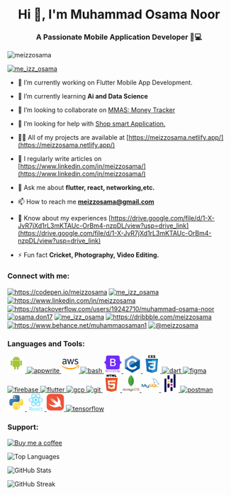 
<h1 align="center">Hi 👋, I'm Muhammad Osama Noor</h1>
<h3 align="center">A Passionate Mobile Application Developer 📱💻</h3>

<p align="left"> <img src="https://komarev.com/ghpvc/?username=meizzosama&label=Profile%20views&color=0e75b6&style=flat" alt="meizzosama" /> </p>


<p align="left"> <a href="https://twitter.com/me_izz_osama" target="blank"><img src="https://img.shields.io/twitter/follow/me_izz_osama?logo=twitter&style=for-the-badge" alt="me_izz_osama" /></a> </p>

- 🔭 I’m currently working on Flutter Mobile App Development.

- 🌱 I’m currently learning **Ai and Data Science**

- 👯 I’m looking to collaborate on [MMAS: Money Tracker](https://github.com/Meizzosama/mmas-money-tracker)

- 🤝 I’m looking for help with [Shop smart Application.](https://github.com/Meizzosama/shop-smart)

- 👨‍💻 All of my projects are available at [https://meizzosama.netlify.app/](https://meizzosama.netlify.app/)

- 📝 I regularly write articles on [https://www.linkedin.com/in/meizzosama/](https://www.linkedin.com/in/meizzosama/)

- 💬 Ask me about **flutter, react, networking,etc.**

- 📫 How to reach me **meizzosama@gmail.com**

- 📄 Know about my experiences [https://drive.google.com/file/d/1-X-JvR7jXd1rL3mKTAUc-OrBm4-nzpDL/view?usp=drive_link](https://drive.google.com/file/d/1-X-JvR7jXd1rL3mKTAUc-OrBm4-nzpDL/view?usp=drive_link)

- ⚡ Fun fact **Cricket, Photography, Video Editing.**

<h3 align="left">Connect with me:</h3>
<p align="left">
<a href="https://codepen.io/https://codepen.io/meizzosama" target="blank"><img align="center" src="https://raw.githubusercontent.com/rahuldkjain/github-profile-readme-generator/master/src/images/icons/Social/codepen.svg" alt="https://codepen.io/meizzosama" height="30" width="40" /></a>
<a href="https://twitter.com/me_izz_osama" target="blank"><img align="center" src="https://raw.githubusercontent.com/rahuldkjain/github-profile-readme-generator/master/src/images/icons/Social/twitter.svg" alt="me_izz_osama" height="30" width="40" /></a>
<a href="https://linkedin.com/in/https://www.linkedin.com/in/meizzosama" target="blank"><img align="center" src="https://raw.githubusercontent.com/rahuldkjain/github-profile-readme-generator/master/src/images/icons/Social/linked-in-alt.svg" alt="https://www.linkedin.com/in/meizzosama" height="30" width="40" /></a>
<a href="https://stackoverflow.com/users/https://stackoverflow.com/users/19242710/muhammad-osama-noor" target="blank"><img align="center" src="https://raw.githubusercontent.com/rahuldkjain/github-profile-readme-generator/master/src/images/icons/Social/stack-overflow.svg" alt="https://stackoverflow.com/users/19242710/muhammad-osama-noor" height="30" width="40" /></a>
<a href="https://fb.com/osama.don17" target="blank"><img align="center" src="https://raw.githubusercontent.com/rahuldkjain/github-profile-readme-generator/master/src/images/icons/Social/facebook.svg" alt="osama.don17" height="30" width="40" /></a>
<a href="https://instagram.com/me_izz_osama" target="blank"><img align="center" src="https://raw.githubusercontent.com/rahuldkjain/github-profile-readme-generator/master/src/images/icons/Social/instagram.svg" alt="me_izz_osama" height="30" width="40" /></a>
<a href="https://dribbble.com/https://dribbble.com/meizzosama" target="blank"><img align="center" src="https://raw.githubusercontent.com/rahuldkjain/github-profile-readme-generator/master/src/images/icons/Social/dribbble.svg" alt="https://dribbble.com/meizzosama" height="30" width="40" /></a>
<a href="https://www.behance.net/https://www.behance.net/muhammaosaman1" target="blank"><img align="center" src="https://raw.githubusercontent.com/rahuldkjain/github-profile-readme-generator/master/src/images/icons/Social/behance.svg" alt="https://www.behance.net/muhammaosaman1" height="30" width="40" /></a>
<a href="https://medium.com/@meizzosama" target="blank"><img align="center" src="https://raw.githubusercontent.com/rahuldkjain/github-profile-readme-generator/master/src/images/icons/Social/medium.svg" alt="@meizzosama" height="30" width="40" /></a>
</p>

<h3 align="left">Languages and Tools:</h3>
<p align="left"> <a href="https://developer.android.com" target="_blank" rel="noreferrer"> <img src="https://raw.githubusercontent.com/devicons/devicon/master/icons/android/android-original-wordmark.svg" alt="android" width="40" height="40"/> </a> <a href="https://appwrite.io" target="_blank" rel="noreferrer"> <img src="https://www.vectorlogo.zone/logos/appwriteio/appwriteio-icon.svg" alt="appwrite" width="40" height="40"/> </a> <a href="https://aws.amazon.com" target="_blank" rel="noreferrer"> <img src="https://raw.githubusercontent.com/devicons/devicon/master/icons/amazonwebservices/amazonwebservices-original-wordmark.svg" alt="aws" width="40" height="40"/> </a> <a href="https://www.gnu.org/software/bash/" target="_blank" rel="noreferrer"> <img src="https://www.vectorlogo.zone/logos/gnu_bash/gnu_bash-icon.svg" alt="bash" width="40" height="40"/> </a> <a href="https://getbootstrap.com" target="_blank" rel="noreferrer"> <img src="https://raw.githubusercontent.com/devicons/devicon/master/icons/bootstrap/bootstrap-plain-wordmark.svg" alt="bootstrap" width="40" height="40"/> </a> <a href="https://www.cprogramming.com/" target="_blank" rel="noreferrer"> <img src="https://raw.githubusercontent.com/devicons/devicon/master/icons/c/c-original.svg" alt="c" width="40" height="40"/> </a> <a href="https://www.w3schools.com/css/" target="_blank" rel="noreferrer"> <img src="https://raw.githubusercontent.com/devicons/devicon/master/icons/css3/css3-original-wordmark.svg" alt="css3" width="40" height="40"/> </a> <a href="https://dart.dev" target="_blank" rel="noreferrer"> <img src="https://www.vectorlogo.zone/logos/dartlang/dartlang-icon.svg" alt="dart" width="40" height="40"/> </a> <a href="https://www.figma.com/" target="_blank" rel="noreferrer"> <img src="https://www.vectorlogo.zone/logos/figma/figma-icon.svg" alt="figma" width="40" height="40"/> </a> <a href="https://firebase.google.com/" target="_blank" rel="noreferrer"> <img src="https://www.vectorlogo.zone/logos/firebase/firebase-icon.svg" alt="firebase" width="40" height="40"/> </a> <a href="https://flutter.dev" target="_blank" rel="noreferrer"> <img src="https://www.vectorlogo.zone/logos/flutterio/flutterio-icon.svg" alt="flutter" width="40" height="40"/> </a> <a href="https://cloud.google.com" target="_blank" rel="noreferrer"> <img src="https://www.vectorlogo.zone/logos/google_cloud/google_cloud-icon.svg" alt="gcp" width="40" height="40"/> </a> <a href="https://git-scm.com/" target="_blank" rel="noreferrer"> <img src="https://www.vectorlogo.zone/logos/git-scm/git-scm-icon.svg" alt="git" width="40" height="40"/> </a> <a href="https://www.w3.org/html/" target="_blank" rel="noreferrer"> <img src="https://raw.githubusercontent.com/devicons/devicon/master/icons/html5/html5-original-wordmark.svg" alt="html5" width="40" height="40"/> </a> <a href="https://www.mongodb.com/" target="_blank" rel="noreferrer"> <img src="https://raw.githubusercontent.com/devicons/devicon/master/icons/mongodb/mongodb-original-wordmark.svg" alt="mongodb" width="40" height="40"/> </a> <a href="https://www.mysql.com/" target="_blank" rel="noreferrer"> <img src="https://raw.githubusercontent.com/devicons/devicon/master/icons/mysql/mysql-original-wordmark.svg" alt="mysql" width="40" height="40"/> </a> <a href="https://pandas.pydata.org/" target="_blank" rel="noreferrer"> <img src="https://raw.githubusercontent.com/devicons/devicon/2ae2a900d2f041da66e950e4d48052658d850630/icons/pandas/pandas-original.svg" alt="pandas" width="40" height="40"/> </a> <a href="https://postman.com" target="_blank" rel="noreferrer"> <img src="https://www.vectorlogo.zone/logos/getpostman/getpostman-icon.svg" alt="postman" width="40" height="40"/> </a> <a href="https://www.python.org" target="_blank" rel="noreferrer"> <img src="https://raw.githubusercontent.com/devicons/devicon/master/icons/python/python-original.svg" alt="python" width="40" height="40"/> </a> <a href="https://reactjs.org/" target="_blank" rel="noreferrer"> <img src="https://raw.githubusercontent.com/devicons/devicon/master/icons/react/react-original-wordmark.svg" alt="react" width="40" height="40"/> </a> <a href="https://developer.apple.com/swift/" target="_blank" rel="noreferrer"> <img src="https://raw.githubusercontent.com/devicons/devicon/master/icons/swift/swift-original.svg" alt="swift" width="40" height="40"/> </a> <a href="https://www.tensorflow.org" target="_blank" rel="noreferrer"> <img src="https://www.vectorlogo.zone/logos/tensorflow/tensorflow-icon.svg" alt="tensorflow" width="40" height="40"/> </a> </p>

### Support:
<p>
  <a href="https://www.buymeacoffee.com/me_izz_osama">
    <img src="https://cdn.buymeacoffee.com/buttons/v2/default-yellow.png" height="50" width="210" alt="Buy me a coffee" />
  </a>
</p>

<p><img src="https://github-readme-stats.vercel.app/api/top-langs?username=meizzosama&show_icons=true&locale=en&layout=compact" alt="Top Languages" /></p>

<p><img src="https://github-readme-stats.vercel.app/api?username=meizzosama&show_icons=true&locale=en" alt="GitHub Stats" /></p>

<p><img src="https://github-readme-streak-stats.herokuapp.com/?user=meizzosama&" alt="GitHub Streak" /></p>
